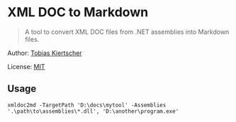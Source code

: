 XML DOC to Markdown
===================

> A tool to convert XML DOC files from .NET assemblies into Markdown files.

Author: [Tobias Kiertscher](http://www.mastersign.de/)

License: [MIT](https://opensource.org/licenses/MIT)

## Usage

```
xmldoc2md -TargetPath 'D:\docs\mytool' -Assemblies '.\path\to\assemblies\*.dll', 'D:\another\program.exe'
```

